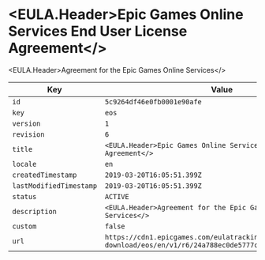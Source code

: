 # <EULA.Header>Epic Games Online Services End User License Agreement</>

<EULA.Header>Agreement for the Epic Games Online Services</>

| Key | Value |
| --- | ----- |
| `id` | `5c9264df46e0fb0001e90afe` |
| `key` | `eos` |
| `version` | `1` |
| `revision` | `6` |
| `title` | `<EULA.Header>Epic Games Online Services End User License Agreement</>` |
| `locale` | `en` |
| `createdTimestamp` | `2019-03-20T16:05:51.399Z` |
| `lastModifiedTimestamp` | `2019-03-20T16:05:51.399Z` |
| `status` | `ACTIVE` |
| `description` | `<EULA.Header>Agreement for the Epic Games Online Services</>` |
| `custom` | `false` |
| `url` | `https://cdn1.epicgames.com/eulatracking-download/eos/en/v1/r6/24a788ec0de5777ce40c5c0c16165ff5.pdf` |
